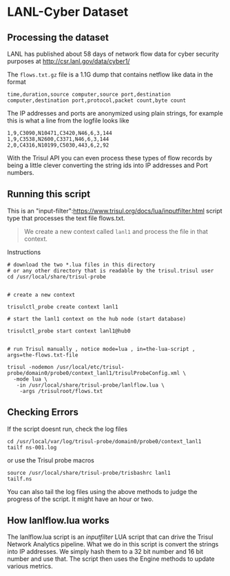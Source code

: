 LANL-Cyber Dataset 
=============

## Processing the dataset 

LANL has published about 58 days of network flow data for cyber security purposes at
http://csr.lanl.gov/data/cyber1/

The `flows.txt.gz` file is a 1.1G dump that contains netflow like data in the format

`time,duration,source computer,source port,destination computer,destination port,protocol,packet count,byte count`

The IP addresses and ports are anonymized using plain strings, for example this is what a line from the logfile looks like 

````
1,9,C3090,N10471,C3420,N46,6,3,144
1,9,C3538,N2600,C3371,N46,6,3,144
2,0,C4316,N10199,C5030,443,6,2,92
````

With the Trisul API you can even process these types of flow records by being a little clever converting the string ids into IP addresses and Port numbers. 

## Running this script 

This is an "input-filter":https://www.trisul.org/docs/lua/inputfilter.html script type that processes the text file flows.txt.


> We create a new context called `lanl1` and process the file in that context. 


Instructions  

````
# download the two *.lua files in this directory
# or any other directory that is readable by the trisul.trisul user 
cd /usr/local/share/trisul-probe


# create a new context

trisulctl_probe create context lanl1

# start the lanl1 context on the hub node (start database)

trisulctl_probe start context lanl1@hub0 


# run Trisul manually , notice mode=lua , in=the-lua-script , args=the-flows.txt-file

trisul -nodemon /usr/local/etc/trisul-probe/domain0/probe0/context_lanl1/trisulProbeConfig.xml \ 
  -mode lua \ 
   -in /usr/local/share/trisul-probe/lanlflow.lua \ 
    -args /trisulroot/flows.txt

````


## Checking Errors

If the script doesnt run, check the log files 

````
cd /usr/local/var/log/trisul-probe/domain0/probe0/context_lanl1
tailf ns-001.log

````

or use the Trisul probe macros

````
source /usr/local/share/trisul-probe/trisbashrc lanl1
tailf.ns
````

You can also tail the log files using the above methods to judge the progress of the script. It might have an hour or two.



## How lanlflow.lua works

The lanlflow.lua script is an *inputfilter* LUA script that can drive the Trisul Network Analytics pipeline. 
What we do in this script is convert the strings into IP addresses. We simply hash them to a 32 bit number and 16 bit number and use that.  The script then uses the Engine methods to update various metrics.



